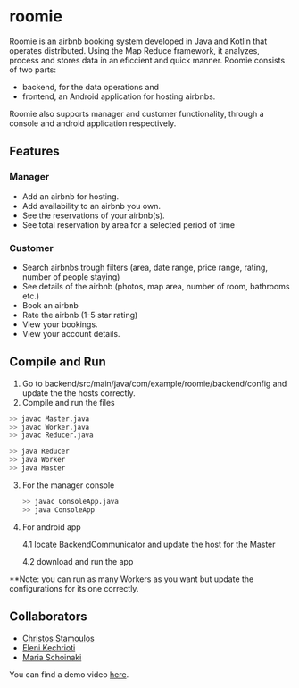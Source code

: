 # roomie

Roomie is an airbnb booking system developed in Java and Kotlin that operates distributed. 
Using the Map Reduce framework, it analyzes, process and stores data in an eficcient and quick manner.
Roomie consists of two parts: 
  * backend, for the data operations and
  * frontend, an Android application for hosting airbnbs.

Roomie also supports manager and customer functionality, through a console and android application respectively.

## Features

### Manager

 * Add an airbnb for hosting.
 * Add availability to an airbnb you own.
 * See the reservations of your airbnb(s).
 * See total reservation by area for a selected period of time

### Customer

 * Search airbnbs trough filters (area, date range, price range, rating, number of people staying)
 * See details of the airbnb (photos, map area, number of room, bathrooms etc.)
 * Book an airbnb
 * Rate the airbnb (1-5 star rating)
 * View your bookings.
 * View your account details.

## Compile and Run

 1. Go to backend/src/main/java/com/example/roomie/backend/config and update the the hosts correctly.
 2. Compile and run the files
  ```sh
  >> javac Master.java
  >> javac Worker.java
  >> javac Reducer.java
  ```

  ```sh
  >> java Reducer
  >> java Worker
  >> java Master
  ```
3. For the manager console
   ```sh
   >> javac ConsoleApp.java
   >> java ConsoleApp
   ```
4. For android app

   4.1 locate BackendCommunicator and update the host for the Master

   4.2 download and run the app

**Note: you can run as many Workers as you want but update the configurations for its one correctly.

## Collaborators

- [Christos Stamoulos](https://github.com/ChristosStamoulos)
- [Eleni Kechrioti](https://github.com/EleniKechrioti)
- [Maria Schoinaki](https://github.com/MariaSchoinaki)

You can find a demo video [here](https://player.vimeo.com/video/998856180?badge=0&amp;autopause=0&amp;player_id=0&amp;app_id=58479).
